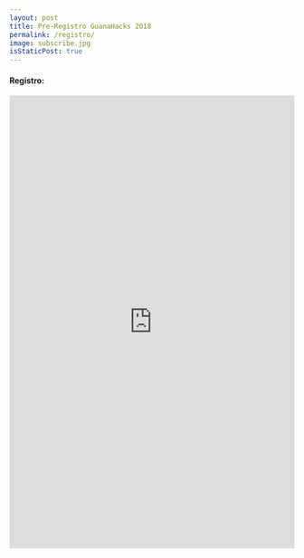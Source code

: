 ```yaml
---
layout: post
title: Pre-Registro GuanaHacks 2018
permalink: /registro/
image: subscribe.jpg
isStaticPost: true
---
```



#### Registro:

<iframe src="https://goo.gl/forms/xnewTHojmlLMtm8G3" width="100%" height="800" frameborder="0" marginheight="0" marginwidth="0">Loading...</iframe>
